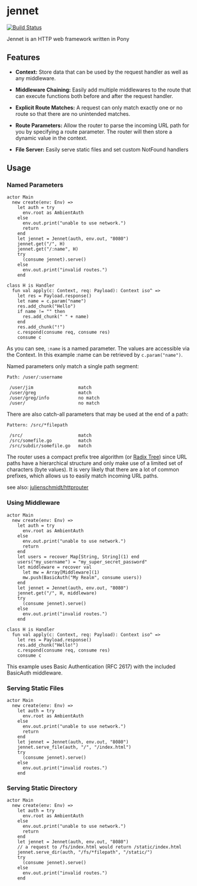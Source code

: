 # jennet
[![Build Status](https://travis-ci.org/Theodus/jennet.svg?branch=master)](https://travis-ci.org/Theodus/jennet)


Jennet is an HTTP web framework written in Pony

## Features
- **Context:** Store data that can be used by the request handler as well as any middleware.

- **Middleware Chaining:** Easily add multiple middlewares to the route that can execute functions both before and after the request handler.

- **Explicit Route Matches:** A request can only match exactly one or no route so that there are no unintended matches.

- **Route Parameters:** Allow the router to parse the incoming URL path for you by specifying a route parameter. The router will then store a dynamic value in the context.

- **File Server:** Easily serve static files and set custom NotFound handlers

## Usage

### Named Parameters

```pony
actor Main
  new create(env: Env) =>
    let auth = try
      env.root as AmbientAuth
    else
      env.out.print("unable to use network.")
      return
    end
    let jennet = Jennet(auth, env.out, "8080")
    jennet.get("/", H)
    jennet.get("/:name", H)
    try
      (consume jennet).serve()
    else
      env.out.print("invalid routes.")
    end

class H is Handler
  fun val apply(c: Context, req: Payload): Context iso^ =>
    let res = Payload.response()
    let name = c.param("name")
    res.add_chunk("Hello")
    if name != "" then
      res.add_chunk(" " + name)
    end
    res.add_chunk("!")
    c.respond(consume req, consume res)
    consume c
```

As you can see, `:name` is a named parameter. The values are accessible via the Context. In this example :name can be retrieved by `c.param("name")`.

Named parameters only match a single path segment:
```
Path: /user/:username

 /user/jim                 match
 /user/greg                match
 /user/greg/info           no match
 /user/                    no match
```

There are also catch-all parameters that may be used at the end of a path:
```
Pattern: /src/*filepath

 /src/                     match
 /src/somefile.go          match
 /src/subdir/somefile.go   match
```

The router uses a compact prefix tree algorithm (or [Radix Tree](https://en.wikipedia.org/wiki/Radix_tree)) since URL paths have a hierarchical structure and only make use of a limited set of characters (byte values). It is very likely that there are a lot of common prefixes, which allows us to easily match incoming URL paths.

see also: [julienschmidt/httprouter](https://github.com/julienschmidt/httprouter)

### Using Middleware

```pony
actor Main
  new create(env: Env) =>
    let auth = try
      env.root as AmbientAuth
    else
      env.out.print("unable to use network.")
      return
    end
    let users = recover Map[String, String](1) end
    users("my_username") = "my_super_secret_password"
    let middleware = recover val
      let mw = Array[Middleware](1)
      mw.push(BasicAuth("My Realm", consume users))
    end
    let jennet = Jennet(auth, env.out, "8080")
    jennet.get("/", H, middleware)
    try
      (consume jennet).serve()
    else
      env.out.print("invalid routes.")
    end

class H is Handler
  fun val apply(c: Context, req: Payload): Context iso^ =>
    let res = Payload.response()
    res.add_chunk("Hello!")
    c.respond(consume req, consume res)
    consume c
```

This example uses Basic Authentication (RFC 2617) with the included BasicAuth middleware.

### Serving Static Files

```pony
actor Main
  new create(env: Env) =>
    let auth = try
      env.root as AmbientAuth
    else
      env.out.print("unable to use network.")
      return
    end
    let jennet = Jennet(auth, env.out, "8080")
    jennet.serve_file(auth, "/", "/index.html")
    try
      (consume jennet).serve()
    else
      env.out.print("invalid routes.")
    end
```

### Serving Static Directory

```pony
actor Main
  new create(env: Env) =>
    let auth = try
      env.root as AmbientAuth
    else
      env.out.print("unable to use network.")
      return
    end
    let jennet = Jennet(auth, env.out, "8080")
    // a request to /fs/index.html would return /static/index.html
    jennet.serve_dir(auth, "/fs/*filepath", "/static/")
    try
      (consume jennet).serve()
    else
      env.out.print("invalid routes.")
    end
```
